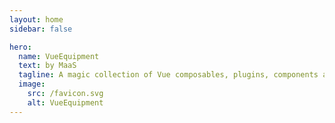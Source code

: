 ```yaml
---
layout: home
sidebar: false

hero:
  name: VueEquipment
  text: by MaaS
  tagline: A magic collection of Vue composables, plugins, components and directives
  image:
    src: /favicon.svg
    alt: VueEquipment
---
```


<Home />
